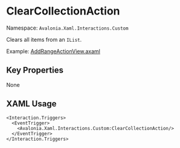 # ClearCollectionAction

Namespace: `Avalonia.Xaml.Interactions.Custom`

Clears all items from an `IList`.

Example: [AddRangeActionView.axaml](samples/BehaviorsTestApplication/Views/Pages/AddRangeActionView.axaml)

## Key Properties
None

## XAML Usage
```xaml
<Interaction.Triggers>
  <EventTrigger>
    <Avalonia.Xaml.Interactions.Custom:ClearCollectionAction/>
  </EventTrigger>
</Interaction.Triggers>
```
